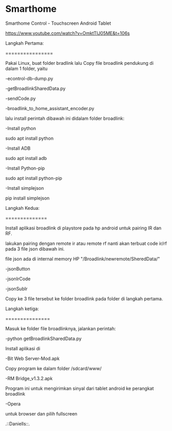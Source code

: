 # Smarthome
Smarthome Control - Touchscreen Android Tablet

https://www.youtube.com/watch?v=OmktTIJ05ME&t=106s


Langkah Pertama:

================

Pakai Linux, buat folder bradlink lalu Copy file broadlink pendukung di dalam 1 folder, yaitu

-econtrol-db-dump.py

-getBroadlinkSharedData.py

-sendCode.py

-broadlink_to_home_assistant_encoder.py


lalu install perintah dibawah ini didalam folder broadlink:

-Install python

 sudo apt install python
 
-Install ADB

 sudo apt install adb
 
-Install Python-pip

 sudo apt install python-pip
 
-Install simplejson

 pip install simplejson


Langkah Kedua:

==============

Install aplikasi broadlink di playstore pada hp android untuk pairing IR dan RF.

lakukan pairing dengan remote ir atau remote rf nanti akan terbuat code ir/rf pada 3 file json dibawah ini.

file json ada di internal memory HP "/Broadlink/newremote/SheredData/"

-jsonButton

-jsonIrCode

-jsonSubIr

Copy ke 3 file tersebut ke folder broadlink pada folder di langkah pertama.


Langkah ketiga:

===============

Masuk ke folder file broadlinknya, jalankan perintah:

-python getBroadlinkSharedData.py


Install aplikasi di

-Bit Web Server-Mod.apk

 Copy program ke dalam folder /sdcard/www/
 
-RM Bridge_v1.3.2.apk

 Program ini untuk mengirimkan sinyal dari tablet android ke perangkat broadlink
 
-Opera

 untuk browser dan pilih fullscreen


.::Daniells::.
